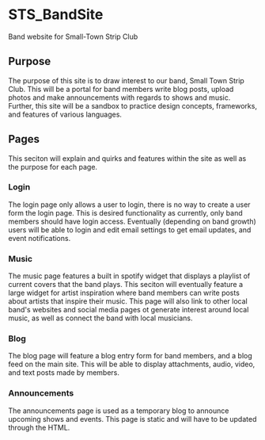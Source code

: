 # STS_BandSite
Band website for Small-Town Strip Club

## Purpose 

The purpose of this site is to draw interest to our band, Small Town Strip Club. This will be a portal for band members write blog posts, upload photos and make announcements with regards to shows and music. Further, this site will be a sandbox to practice design concepts, frameworks, and features of various languages. 

## Pages

This seciton will explain and quirks and features within the site as well as the purpose for each page.

### Login

The login page only allows a user to login, there is no way to create a user form the login page. This is desired functionality as currently, only band members should have login access. 
Eventually (depending on band growth) users will be able to login and edit email settings to get email updates, and event notifications. 

### Music

The music page features a built in spotify widget that displays a playlist of current covers that the band plays. This seciton will eventually feature a large widget for artist inspiration where band members can write posts about artists that inspire their music.
This page will also link to other local band's websites and social media pages ot generate interest around local music, as well as connect the band with local musicians. 

### Blog

The blog page will feature a blog entry form for band members, and a blog feed on the main site. This will be able to display attachments, audio, video, and text posts made by members. 

### Announcements

The announcements page is used as a temporary blog to announce upcoming shows and events. This page is static and will have to be updated through the HTML.
